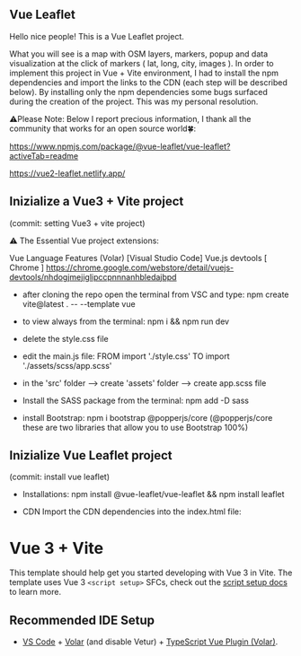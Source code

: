 ## Vue Leaflet

Hello nice people! This is a Vue Leaflet project.

What you will see is a map with OSM layers, markers, popup and data visualization at the click of markers ( lat, long, city, images ).
In order to implement this project in Vue + Vite environment, I had to install the npm dependencies and import the links to the CDN (each step will be described below).
By installing only the npm dependencies some bugs surfaced during the creation of the project.
This was my personal resolution.

⚠️Please Note:
Below I report precious information, I thank all the community that works for an open source world🍀:

https://www.npmjs.com/package/@vue-leaflet/vue-leaflet?activeTab=readme

https://vue2-leaflet.netlify.app/

## Inizialize a Vue3 + Vite project
(commit: setting Vue3 + vite project)

⚠️ The Essential Vue project extensions:

Vue Language Features (Volar) [Visual Studio Code]
Vue.js devtools [ Chrome ] https://chrome.google.com/webstore/detail/vuejs-devtools/nhdogjmejiglipccpnnnanhbledajbpd

- after cloning the repo open the terminal from VSC and type: npm create vite@latest . -- --template vue

- to view always from the terminal: npm i && npm run dev

- delete the style.css file

- edit the main.js file: FROM import './style.css' TO import './assets/scss/app.scss'

- in the 'src' folder --> create 'assets' folder --> create app.scss file

- Install the SASS package from the terminal: npm add -D sass

- install Bootstrap: npm i bootstrap @popperjs/core (@popperjs/core these are two libraries that allow you to use Bootstrap 100%)

## Inizialize Vue Leaflet project
(commit: install vue leaflet)

- Installations:
npm install @vue-leaflet/vue-leaflet && npm install leaflet

- CDN
Import the CDN dependencies into the index.html file: 
<!-- CDN link Leaflet -->
<link rel="stylesheet" href="https://unpkg.com/leaflet/dist/leaflet.css" />
<script src="https://unpkg.com/leaflet/dist/leaflet.js"></script>


# Vue 3 + Vite

This template should help get you started developing with Vue 3 in Vite. The template uses Vue 3 `<script setup>` SFCs, check out the [script setup docs](https://v3.vuejs.org/api/sfc-script-setup.html#sfc-script-setup) to learn more.

## Recommended IDE Setup

- [VS Code](https://code.visualstudio.com/) + [Volar](https://marketplace.visualstudio.com/items?itemName=Vue.volar) (and disable Vetur) + [TypeScript Vue Plugin (Volar)](https://marketplace.visualstudio.com/items?itemName=Vue.vscode-typescript-vue-plugin).
